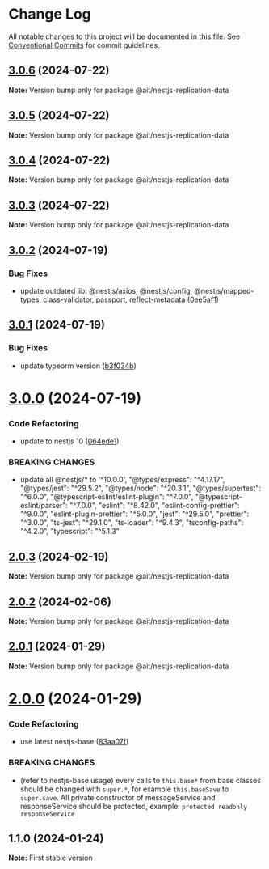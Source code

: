 # Change Log

All notable changes to this project will be documented in this file.
See [Conventional Commits](https://conventionalcommits.org) for commit guidelines.

## [3.0.6](https://github.com-ait/PT-Akar-Inti-Teknologi/ait_nestjs_base/compare/@ait/nestjs-replication-data@3.0.5...@ait/nestjs-replication-data@3.0.6) (2024-07-22)

**Note:** Version bump only for package @ait/nestjs-replication-data





## [3.0.5](https://github.com-ait/PT-Akar-Inti-Teknologi/ait_nestjs_base/compare/@ait/nestjs-replication-data@3.0.4...@ait/nestjs-replication-data@3.0.5) (2024-07-22)

**Note:** Version bump only for package @ait/nestjs-replication-data





## [3.0.4](https://github.com-ait/PT-Akar-Inti-Teknologi/ait_nestjs_base/compare/@ait/nestjs-replication-data@3.0.3...@ait/nestjs-replication-data@3.0.4) (2024-07-22)

**Note:** Version bump only for package @ait/nestjs-replication-data





## [3.0.3](https://github.com-ait/PT-Akar-Inti-Teknologi/ait_nestjs_base/compare/@ait/nestjs-replication-data@3.0.2...@ait/nestjs-replication-data@3.0.3) (2024-07-22)

**Note:** Version bump only for package @ait/nestjs-replication-data





## [3.0.2](https://github.com-ait/PT-Akar-Inti-Teknologi/ait_nestjs_base/compare/@ait/nestjs-replication-data@3.0.1...@ait/nestjs-replication-data@3.0.2) (2024-07-19)


### Bug Fixes

* update outdated lib: @nestjs/axios,  @nestjs/config, @nestjs/mapped-types, class-validator, passport, reflect-metadata ([0ee5af1](https://github.com-ait/PT-Akar-Inti-Teknologi/ait_nestjs_base/commit/0ee5af12d2ac685ade243b7a0a7a69c8fade4f99))





## [3.0.1](https://github.com-ait/PT-Akar-Inti-Teknologi/ait_nestjs_base/compare/@ait/nestjs-replication-data@3.0.0...@ait/nestjs-replication-data@3.0.1) (2024-07-19)


### Bug Fixes

* update typeorm version ([b3f034b](https://github.com-ait/PT-Akar-Inti-Teknologi/ait_nestjs_base/commit/b3f034ba979b1f178e1a53eb9f87feff44a0c6ee))





# [3.0.0](https://github.com-ait/PT-Akar-Inti-Teknologi/ait_nestjs_base/compare/@ait/nestjs-replication-data@2.0.3...@ait/nestjs-replication-data@3.0.0) (2024-07-19)


### Code Refactoring

* update to nestjs 10 ([064ede1](https://github.com-ait/PT-Akar-Inti-Teknologi/ait_nestjs_base/commit/064ede1fcabe4430be83112712e177b32b8540e4))


### BREAKING CHANGES

* update all @nestjs/* to '^10.0.0', "@types/express": "^4.17.17", "@types/jest": "^29.5.2", "@types/node": "^20.3.1", "@types/supertest": "^6.0.0", "@typescript-eslint/eslint-plugin": "^7.0.0", "@typescript-eslint/parser": "^7.0.0", "eslint": "^8.42.0", "eslint-config-prettier": "^9.0.0", "eslint-plugin-prettier": "^5.0.0", "jest": "^29.5.0", "prettier": "^3.0.0", "ts-jest": "^29.1.0", "ts-loader": "^9.4.3", "tsconfig-paths": "^4.2.0", "typescript": "^5.1.3"





## [2.0.3](https://github.com/PT-Akar-Inti-Teknologi/ait_nestjs_base/compare/@ait/nestjs-replication-data@2.0.2...@ait/nestjs-replication-data@2.0.3) (2024-02-19)

**Note:** Version bump only for package @ait/nestjs-replication-data





## [2.0.2](https://github.com-ait/PT-Akar-Inti-Teknologi/ait_nestjs_base/compare/@ait/nestjs-replication-data@2.0.1...@ait/nestjs-replication-data@2.0.2) (2024-02-06)

**Note:** Version bump only for package @ait/nestjs-replication-data





## [2.0.1](https://github.com-ait/PT-Akar-Inti-Teknologi/ait_nestjs_base/compare/@ait/nestjs-replication-data@2.0.0...@ait/nestjs-replication-data@2.0.1) (2024-01-29)

**Note:** Version bump only for package @ait/nestjs-replication-data





# [2.0.0](https://github.com-ait/PT-Akar-Inti-Teknologi/ait_nestjs_base/compare/@ait/nestjs-replication-data@1.1.0...@ait/nestjs-replication-data@2.0.0) (2024-01-29)


### Code Refactoring

* use latest nestjs-base ([83aa07f](https://github.com-ait/PT-Akar-Inti-Teknologi/ait_nestjs_base/commit/83aa07fcb04f75084cb21b50657ddfe21ac82b66))


### BREAKING CHANGES

* (refer to nestjs-base usage) every calls to `this.base*` from base classes should be changed with `super.*`, for example `this.baseSave` to `super.save`. All private constructor of messageService and responseService should be protected, example: `protected readonly responseService`





## 1.1.0 (2024-01-24)

**Note:** First stable version
